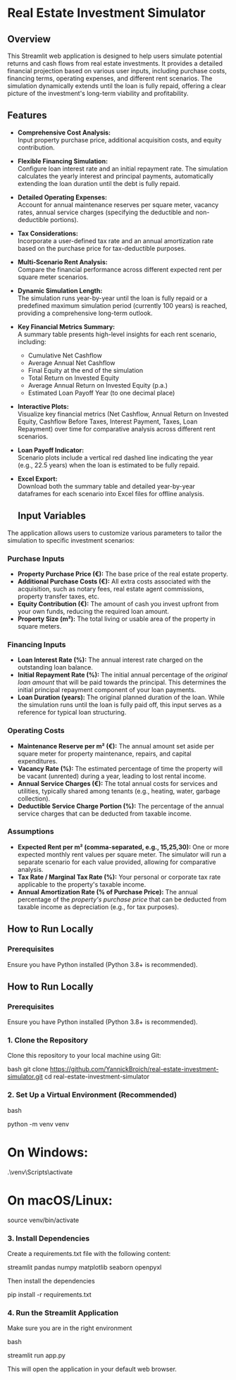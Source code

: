 # Real Estate Investment Simulator

## Overview
This Streamlit web application is designed to help users simulate potential returns and cash flows from real estate investments. It provides a detailed financial projection based on various user inputs, including purchase costs, financing terms, operating expenses, and different rent scenarios. The simulation dynamically extends until the loan is fully repaid, offering a clear picture of the investment's long-term viability and profitability.

## Features

- **Comprehensive Cost Analysis:**  
  Input property purchase price, additional acquisition costs, and equity contribution.

- **Flexible Financing Simulation:**  
  Configure loan interest rate and an initial repayment rate. The simulation calculates the yearly interest and principal payments, automatically extending the loan duration until the debt is fully repaid.

- **Detailed Operating Expenses:**  
  Account for annual maintenance reserves per square meter, vacancy rates, annual service charges (specifying the deductible and non-deductible portions).

- **Tax Considerations:**  
  Incorporate a user-defined tax rate and an annual amortization rate based on the purchase price for tax-deductible purposes.

- **Multi-Scenario Rent Analysis:**  
  Compare the financial performance across different expected rent per square meter scenarios.

- **Dynamic Simulation Length:**  
  The simulation runs year-by-year until the loan is fully repaid or a predefined maximum simulation period (currently 100 years) is reached, providing a comprehensive long-term outlook.

- **Key Financial Metrics Summary:**  
  A summary table presents high-level insights for each rent scenario, including:
  - Cumulative Net Cashflow  
  - Average Annual Net Cashflow  
  - Final Equity at the end of the simulation  
  - Total Return on Invested Equity  
  - Average Annual Return on Invested Equity (p.a.)  
  - Estimated Loan Payoff Year (to one decimal place)

- **Interactive Plots:**  
  Visualize key financial metrics (Net Cashflow, Annual Return on Invested Equity, Cashflow Before Taxes, Interest Payment, Taxes, Loan Repayment) over time for comparative analysis across different rent scenarios.

- **Loan Payoff Indicator:**  
  Scenario plots include a vertical red dashed line indicating the year (e.g., 22.5 years) when the loan is estimated to be fully repaid.

- **Excel Export:**  
  Download both the summary table and detailed year-by-year dataframes for each scenario into Excel files for offline analysis.

  ## Input Variables

The application allows users to customize various parameters to tailor the simulation to specific investment scenarios:

### Purchase Inputs
-   **Property Purchase Price (€):** The base price of the real estate property.
-   **Additional Purchase Costs (€):** All extra costs associated with the acquisition, such as notary fees, real estate agent commissions, property transfer taxes, etc.
-   **Equity Contribution (€):** The amount of cash you invest upfront from your own funds, reducing the required loan amount.
-   **Property Size (m²):** The total living or usable area of the property in square meters.

### Financing Inputs
-   **Loan Interest Rate (%):** The annual interest rate charged on the outstanding loan balance.
-   **Initial Repayment Rate (%):** The initial annual percentage of the *original loan amount* that will be paid towards the principal. This determines the initial principal repayment component of your loan payments.
-   **Loan Duration (years):** The original planned duration of the loan. While the simulation runs until the loan is fully paid off, this input serves as a reference for typical loan structuring.

### Operating Costs
-   **Maintenance Reserve per m² (€):** The annual amount set aside per square meter for property maintenance, repairs, and capital expenditures.
-   **Vacancy Rate (%):** The estimated percentage of time the property will be vacant (unrented) during a year, leading to lost rental income.
-   **Annual Service Charges (€):** The total annual costs for services and utilities, typically shared among tenants (e.g., heating, water, garbage collection).
-   **Deductible Service Charge Portion (%):** The percentage of the annual service charges that can be deducted from taxable income.

### Assumptions
-   **Expected Rent per m² (comma-separated, e.g., 15,25,30):** One or more expected monthly rent values per square meter. The simulator will run a separate scenario for each value provided, allowing for comparative analysis.
-   **Tax Rate / Marginal Tax Rate (%):** Your personal or corporate tax rate applicable to the property's taxable income.
-   **Annual Amortization Rate (% of Purchase Price):** The annual percentage of the *property's purchase price* that can be deducted from taxable income as depreciation (e.g., for tax purposes).

## How to Run Locally

### Prerequisites
Ensure you have Python installed (Python 3.8+ is recommended).

## How to Run Locally

### Prerequisites
Ensure you have Python installed (Python 3.8+ is recommended).

### 1. Clone the Repository
Clone this repository to your local machine using Git:

bash
git clone https://github.com/YannickBroich/real-estate-investment-simulator.git
cd real-estate-investment-simulator

### 2. Set Up a Virtual Environment (Recommended)
bash

python -m venv venv
# On Windows:
.\venv\Scripts\activate
# On macOS/Linux:
source venv/bin/activate

### 3. Install Dependencies

Create a requirements.txt file with the following content:

streamlit
pandas
numpy
matplotlib
seaborn
openpyxl

Then install the dependencies

pip install -r requirements.txt

### 4. Run the Streamlit Application

Make sure you are in the right environment

bash

streamlit run app.py

This will open the application in your default web browser.





